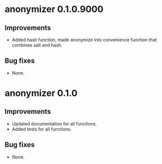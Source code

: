 # anonymizer 0.1.0.9000

## Improvements

* Added hash function, made anonymize into convenience function that combines salt and hash.
  
## Bug fixes

* None.

# anonymizer 0.1.0

## Improvements

* Updated documentation for all functions.
* Added tests for all functions.
  
## Bug fixes

* None.


